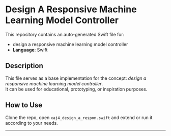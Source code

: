 # Design A Responsive Machine Learning Model Controller

This repository contains an auto-generated Swift file for:

- design a responsive machine learning model controller
- **Language**: Swift

## Description

This file serves as a base implementation for the concept: *design a responsive machine learning model controller*.  
It can be used for educational, prototyping, or inspiration purposes.

## How to Use

Clone the repo, open `xaj4_design_a_respon.swift` and extend or run it according to your needs.

---


